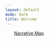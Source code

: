 ```yaml
---
layout: default
mode: dark
title: Welcome
---
```


<p>&emsp;&emsp;<a class="light-link hover-animation" href="Projects/Narrative Map.html">Narrative Map</a></p>
